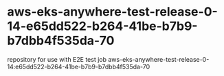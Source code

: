 # aws-eks-anywhere-test-release-0-14-e65dd522-b264-41be-b7b9-b7dbb4f535da-70
repository for use with E2E test job aws-eks-anywhere-test-release-0-14:e65dd522-b264-41be-b7b9-b7dbb4f535da-70
